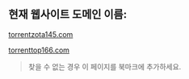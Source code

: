 ## 현재 웹사이트 도메인 이름:

[torrentzota145.com](https://torrentzota145.com)

[torrenttop166.com](https://torrenttop166.com)


> 찾을 수 없는 경우 이 페이지를 북마크에 추가하세요.
